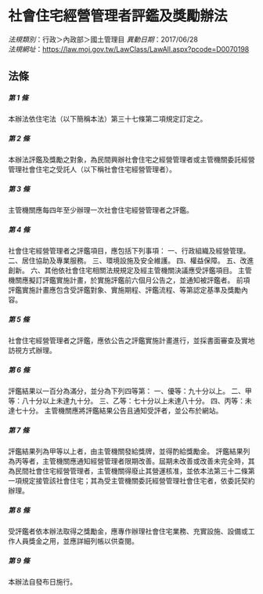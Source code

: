 # 社會住宅經營管理者評鑑及獎勵辦法

*法規類別*：行政＞內政部＞國土管理目
*異動日期*：2017/06/28  
*法規網址*：https://law.moj.gov.tw/LawClass/LawAll.aspx?pcode=D0070198



## 法條
##### 第 1 條
本辦法依住宅法（以下簡稱本法）第三十七條第二項規定訂定之。

##### 第 2 條
本辦法評鑑及獎勵之對象，為民間興辦社會住宅之經營管理者或主管機關委託經營管理社會住宅之受託人（以下稱社會住宅經營管理者）。

##### 第 3 條
主管機關應每四年至少辦理一次社會住宅經營管理者之評鑑。

##### 第 4 條
社會住宅經營管理者之評鑑項目，應包括下列事項：
一、行政組織及經營管理。
二、居住協助及專業服務。
三、環境設施及安全維護。
四、權益保障。
五、改進創新。
六、其他依社會住宅相關法規規定及經主管機關決議應受評鑑項目。
主管機關應擬訂評鑑實施計畫，於實施評鑑前六個月公告之，並通知被評鑑者。
前項評鑑實施計畫應包含受評鑑對象、實施期程、評鑑流程、等第認定基準及獎勵內容。

##### 第 5 條
社會住宅經營管理者之評鑑，應依公告之評鑑實施計畫進行，並採書面審查及實地訪視方式辦理。

##### 第 6 條
評鑑結果以一百分為滿分，並分為下列四等第：
一、優等：九十分以上。
二、甲等：八十分以上未達九十分。
三、乙等：七十分以上未達八十分。
四、丙等：未達七十分。
主管機關應將評鑑結果公告且通知受評者，並公布於網站。

##### 第 7 條
評鑑結果列為甲等以上者，由主管機關發給獎牌，並得酌給獎勵金。
評鑑結果列為丙等者，主管機關應通知經營管理者限期改善。屆期未改善或改善未完全時，其為民間社會住宅經營管理者，主管機關得廢止其營運核准，並依本法第三十二條第一項規定接管該社會住宅；其為受主管機關委託經營管理社會住宅者，依委託契約辦理。

##### 第 8 條
受評鑑者依本辦法取得之獎勵金，應專作辦理社會住宅業務、充實設施、設備或工作人員獎金之用，並應詳細列帳以供查閱。

##### 第 9 條
本辦法自發布日施行。


